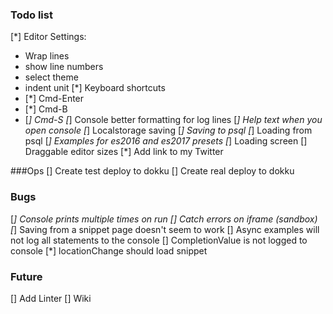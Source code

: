 ### Todo list

[*] Editor Settings:
  - Wrap lines
  - show line numbers
  - select theme
  - indent unit
[*] Keyboard shortcuts
  - [*] Cmd-Enter
  - [*] Cmd-B
  - [*] Cmd-S
[*] Console better formatting for log lines
[*] Help text when you open console
[*] Localstorage saving
[*] Saving to psql
[*] Loading from psql
[*] Examples for es2016 and es2017 presets
[*] Loading screen
[] Draggable editor sizes
[*] Add link to my Twitter

###Ops
[] Create test deploy to dokku
[] Create real deploy to dokku

### Bugs

[*] Console prints multiple times on run
[] Catch errors on iframe (sandbox)
[*] Saving from a snippet page doesn't seem to work
[] Async examples will not log all statements to the console
[] CompletionValue is not logged to console
[*] locationChange should load snippet

### Future

[] Add Linter
[] Wiki